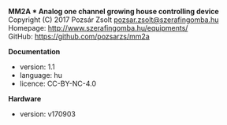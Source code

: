 **MM2A * Analog one channel growing house controlling device**  
Copyright (C) 2017 Pozsár Zsolt <pozsar.zsolt@szerafingomba.hu>  
Homepage: <http://www.szerafingomba.hu/equipments/>  
GitHub: <https://github.com/pozsarzs/mm2a>

**Documentation**

- version:             1.1
- language:            hu
- licence:             CC-BY-NC-4.0

**Hardware**

 - version:            v170903
